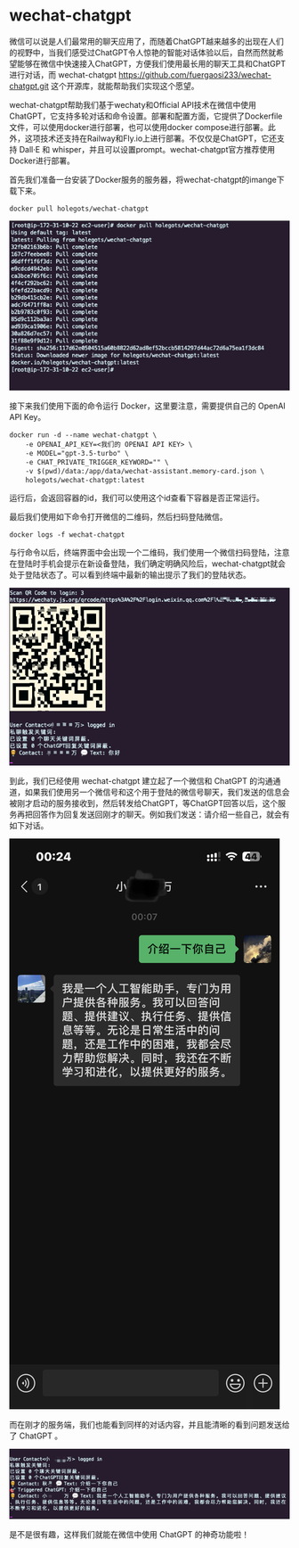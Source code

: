 # wechat-chatgpt

微信可以说是人们最常用的聊天应用了，而随着ChatGPT越来越多的出现在人们的视野中，当我们感受过ChatGPT令人惊艳的智能对话体验以后，自然而然就希望能够在微信中快速接入ChatGPT，方便我们使用最长用的聊天工具和ChatGPT进行对话，而 wechat-chatgpt <https://github.com/fuergaosi233/wechat-chatgpt.git> 这个开源库，就能帮助我们实现这个愿望。

wechat-chatgpt帮助我们基于wechaty和Official API技术在微信中使用ChatGPT，它支持多轮对话和命令设置。部署和配置方面，它提供了Dockerfile文件，可以使用docker进行部署，也可以使用docker compose进行部署。此外，这项技术还支持在Railway和Fly.io上进行部署。不仅仅是ChatGPT，它还支持 Dall·E 和 whisper，并且可以设置prompt。wechat-chatgpt官方推荐使用Docker进行部署。

首先我们准备一台安装了Docker服务的服务器，将wechat-chatgpt的imange下载下来。

```
docker pull holegots/wechat-chatgpt
```
![intro](../images/api/wechat_pull.png)

接下来我们使用下面的命令运行 Docker，这里要注意，需要提供自己的 OpenAI API Key。

```
docker run -d --name wechat-chatgpt \
    -e OPENAI_API_KEY=<我们的 OPENAI API KEY> \
    -e MODEL="gpt-3.5-turbo" \
    -e CHAT_PRIVATE_TRIGGER_KEYWORD="" \
    -v $(pwd)/data:/app/data/wechat-assistant.memory-card.json \
    holegots/wechat-chatgpt:latest
```
运行后，会返回容器的id，我们可以使用这个id查看下容器是否正常运行。

最后我们使用如下命令打开微信的二维码，然后扫码登陆微信。

```
docker logs -f wechat-chatgpt
```
与行命令以后，终端界面中会出现一个二维码，我们使用一个微信扫码登陆，注意在登陆时手机会提示在新设备登陆，我们确定明确风险后，wechat-chatgpt就会处于登陆状态了。可以看到终端中最新的输出提示了我们的登陆状态。

![intro](../images/api/wechat_qr.png)

到此，我们已经使用 wechat-chatgpt 建立起了一个微信和 ChatGPT 的沟通通道，如果我们使用另一个微信号和这个用于登陆的微信号聊天，我们发送的信息会被刚才启动的服务接收到，然后转发给ChatGPT，等ChatGPT回答以后，这个服务再把回答作为回复发送回刚才的聊天。例如我们发送：请介绍一些自己，就会有如下对话。

![intro](../images/api/wechat_co.png)

而在刚才的服务端，我们也能看到同样的对话内容，并且能清晰的看到问题发送给了 ChatGPT 。

![intro](../images/api/wechat_chat.png)

是不是很有趣，这样我们就能在微信中使用 ChatGPT 的神奇功能啦！
